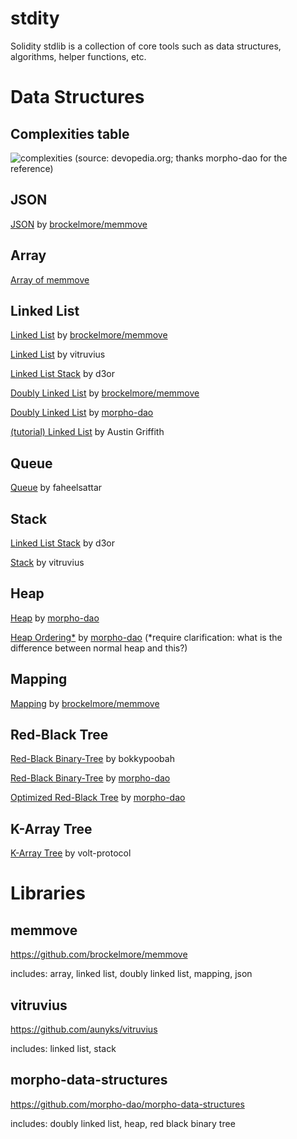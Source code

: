 # stdity

Solidity stdlib is a collection of core tools such as data structures, algorithms, helper functions, etc. 

# Data Structures

## Complexities table

![complexities](https://devopedia.org/images/article/17/7752.1513922040.jpg)
(source: devopedia.org; thanks morpho-dao for the reference)

## JSON

[JSON](https://github.com/brockelmore/memmove/blob/master/src/Json.sol) by [brockelmore/memmove](#memmove)

## Array

[Array of memmove](#memmove)

## Linked List

[Linked List](https://github.com/brockelmore/memmove/blob/master/src/LinkedList.sol) by [brockelmore/memmove](#memmove)

[Linked List](https://github.com/aunyks/vitruvius/blob/master/contracts/LinkedList.sol) by vitruvius

[Linked List Stack](https://github.com/d3or/ll-stack-solidity) by d3or

[Doubly Linked List](https://github.com/brockelmore/memmove/blob/master/src/DoublyLinkedList.sol) by [brockelmore/memmove](#memmove)

[Doubly Linked List](https://github.com/morpho-dao/morpho-data-structures/blob/main/contracts/DoubleLinkedList.sol) by [morpho-dao](#morpho-data-structures)

[(tutorial) Linked List](https://medium.com/coinmonks/linked-lists-in-solidity-cfd967af389b) by Austin Griffith

## Queue

[Queue](https://github.com/faheelsattar/OP-Queue/blob/main/src/Queue.sol) by faheelsattar

## Stack

[Linked List Stack](https://github.com/d3or/ll-stack-solidity) by d3or

[Stack](https://github.com/aunyks/vitruvius/blob/master/contracts/Stack.sol) by vitruvius

## Heap

[Heap](https://github.com/morpho-dao/morpho-data-structures/blob/main/contracts/Heap.sol) by [morpho-dao](#morpho-data-structures)

[Heap Ordering*](https://github.com/morpho-dao/morpho-data-structures/blob/main/contracts/HeapOrdering.sol) by [morpho-dao](#morpho-data-structures)
(*require clarification: what is the difference between normal heap and this?)

## Mapping

[Mapping](https://github.com/brockelmore/memmove/blob/master/src/Mapping.sol) by [brockelmore/memmove](#memmove)

## Red-Black Tree

[Red-Black Binary-Tree](https://github.com/bokkypoobah/BokkyPooBahsRedBlackTreeLibrary) by bokkypoobah

[Red-Black Binary-Tree](https://github.com/morpho-dao/morpho-data-structures/blob/main/contracts/RedBlackBinaryTree.sol) by [morpho-dao](#morpho-data-structures)

[Optimized Red-Black Tree](https://github.com/morpho-dao/morpho-data-structures/blob/main/contracts/RedBlackBinaryTreeOptimized.sol) by [morpho-dao](#morpho-data-structures)

## K-Array Tree

[K-Array Tree](https://github.com/volt-protocol/volt-protocol-core/blob/develop/contracts/test/integration/utils/KArrayTree.sol) by volt-protocol

# Libraries

## memmove

https://github.com/brockelmore/memmove

includes: array, linked list, doubly linked list, mapping, json

## vitruvius

https://github.com/aunyks/vitruvius

includes: linked list, stack

## morpho-data-structures

https://github.com/morpho-dao/morpho-data-structures

includes: doubly linked list, heap, red black binary tree

